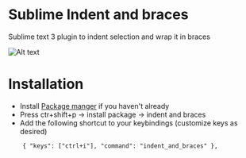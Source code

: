 # Sublime Indent and braces
Sublime text 3 plugin to indent selection and wrap it in braces

![Alt text](http://fat.gfycat.com/OrganicCreamyAurochs.gif)

Installation
============

* Install [Package manger](http://packagecontrol.io/) if you haven't already
* Press ctr+shift+p -> install package -> indent and braces
* Add the following shortcut to your keybindings (customize keys as desired)
````
    { "keys": ["ctrl+i"], "command": "indent_and_braces" },
````
